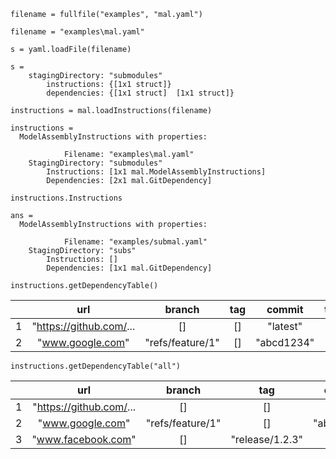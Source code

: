 ```matlab:Code
filename = fullfile("examples", "mal.yaml")
```

```text:Output
filename = "examples\mal.yaml"
```

```matlab:Code
s = yaml.loadFile(filename)
```

```text:Output
s = 
    stagingDirectory: "submodules"
        instructions: {[1x1 struct]}
        dependencies: {[1x1 struct]  [1x1 struct]}

```

```matlab:Code
instructions = mal.loadInstructions(filename)
```

```text:Output
instructions = 
  ModelAssemblyInstructions with properties:

            Filename: "examples\mal.yaml"
    StagingDirectory: "submodules"
        Instructions: [1x1 mal.ModelAssemblyInstructions]
        Dependencies: [2x1 mal.GitDependency]

```

```matlab:Code
instructions.Instructions
```

```text:Output
ans = 
  ModelAssemblyInstructions with properties:

            Filename: "examples/submal.yaml"
    StagingDirectory: "subs"
        Instructions: []
        Dependencies: [1x1 mal.GitDependency]

```

```matlab:Code
instructions.getDependencyTable()
```

| |url|branch|tag|commit|type|
|:--:|:--:|:--:|:--:|:--:|:--:|
|1|"https://github.com/...|[]|[]|"latest"|"git"|
|2|"www.google.com"|"refs/feature/1"|[]|"abcd1234"|"git"|

```matlab:Code
instructions.getDependencyTable("all")
```

| |url|branch|tag|commit|type|
|:--:|:--:|:--:|:--:|:--:|:--:|
|1|"https://github.com/...|[]|[]|"latest"|"git"|
|2|"www.google.com"|"refs/feature/1"|[]|"abcd1234"|"git"|
|3|"www.facebook.com"|[]|"release/1.2.3"|"latest"|"git"|

```matlab:Code

```
